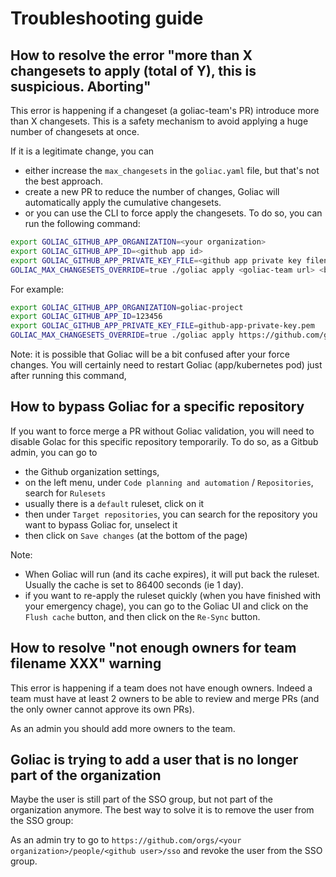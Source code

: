 # Troubleshooting guide

## How to resolve the error "more than X changesets to apply (total of Y), this is suspicious. Aborting"

This error is happening if a changeset (a goliac-team's PR) introduce more than X changesets. This is a safety mechanism to avoid applying a huge number of changesets at once.

If it is a legitimate change, you can
- either increase the `max_changesets` in the `goliac.yaml` file, but that's not the best approach.
- create a new PR to reduce the number of changes, Goliac will automatically apply the cumulative changesets.
- or you can use the CLI to force apply the changesets. To do so, you can run the following command:

```bash
export GOLIAC_GITHUB_APP_ORGANIZATION=<your organization>
export GOLIAC_GITHUB_APP_ID=<github app id>
export GOLIAC_GITHUB_APP_PRIVATE_KEY_FILE=<github app private key filename>
GOLIAC_MAX_CHANGESETS_OVERRIDE=true ./goliac apply <goliac-team url> <branch>
```

For example:

```bash
export GOLIAC_GITHUB_APP_ORGANIZATION=goliac-project
export GOLIAC_GITHUB_APP_ID=123456
export GOLIAC_GITHUB_APP_PRIVATE_KEY_FILE=github-app-private-key.pem
GOLIAC_MAX_CHANGESETS_OVERRIDE=true ./goliac apply https://github.com/goliac-project/goliac-teams main
```

Note: it is possible that Goliac will be a bit confused after your force changes. You will certainly need to restart Goliac (app/kubernetes pod) just after running this command,

## How to bypass Goliac for a specific repository

If you want to force merge a PR without Goliac validation, you will need to disable Golac for this specific repository temporarily.
To do so, as a Gitbub admin, you can go to
- the Github organization settings,
- on the left menu, under `Code planning and automation` / `Repositories`, search for `Rulesets`
- usually there is a `default` ruleset, click on it
- then under `Target repositories`, you can search for the repository you want to bypass Goliac for, unselect it
- then click on `Save changes` (at the bottom of the page)

Note:
- When Goliac will run (and its cache expires), it will put back the ruleset. Usually the cache is set to 86400 seconds (ie 1 day).
- if you want to re-apply the ruleset quickly (when you have finished with your emergency chage), you can go to the Goliac UI and click on the `Flush cache` button, and then click on the `Re-Sync` button.

## How to resolve "not enough owners for team filename XXX" warning

This error is happening if a team does not have enough owners.
Indeed a team must have at least 2 owners to be able to review and merge PRs (and the only owner cannot approve its own PRs).

As an admin you should add more owners to the team.

## Goliac is trying to add a user that is no longer part of the organization

Maybe the user is still part of the SSO group, but not part of the organization anymore.
The best way to solve it is to remove the user from the SSO group:

As an admin try to go to `https://github.com/orgs/<your organization>/people/<github user>/sso` and revoke the user from the SSO group.
